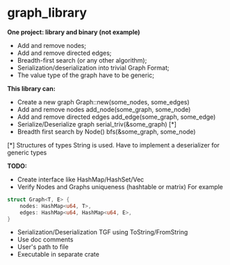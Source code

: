 # graph_library

**One project: library and binary (not example)**

- Add and remove nodes;
- Add and remove directed edges;
- Breadth-first search (or any other algorithm);
- Serialization/deserialization into trivial Graph Format;
- The value type of the graph have to be generic;

**This library can:**

- Create a new graph Graph::new(some_nodes, some_edges)
- Add and remove nodes add_node(some_graph, some_node)
- Add and remove directed edges add_edge(some_graph, some_edge)
- Serialize/Deserialize graph serial_triv(&some_graph) [*]
- Breadth first search by Node() bfs(&some_graph, some_node)

[*] Structures of types String is used. Have to implement a deserializer for generic types 

**TODO:**

- Create interface like HashMap/HashSet/Vec
- Verify Nodes and Graphs uniqueness (hashtable or matrix)
For example
```rust
struct Graph<T, E> {
    nodes: HashMap<u64, T>,
    edges: HashMap<u64, HashMap<u64, E>,
}
```
- Serialization/Deserialization TGF using ToString/FromString
- Use doc comments
- User's path to file
- Executable in separate crate